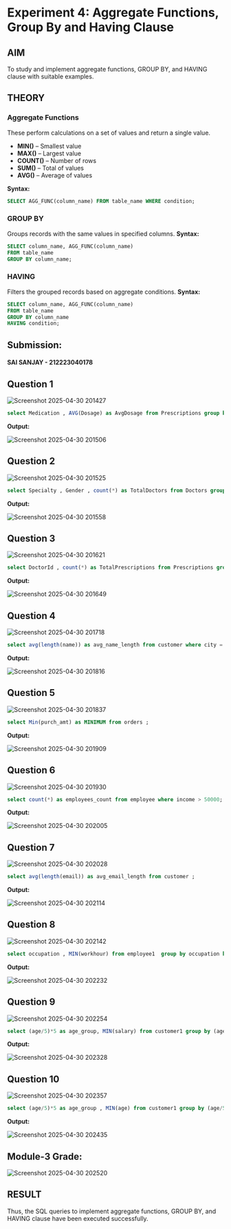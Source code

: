 # Experiment 4: Aggregate Functions, Group By and Having Clause

## AIM
To study and implement aggregate functions, GROUP BY, and HAVING clause with suitable examples.

## THEORY

### Aggregate Functions
These perform calculations on a set of values and return a single value.

- **MIN()** – Smallest value  
- **MAX()** – Largest value  
- **COUNT()** – Number of rows  
- **SUM()** – Total of values  
- **AVG()** – Average of values

**Syntax:**
```sql
SELECT AGG_FUNC(column_name) FROM table_name WHERE condition;
```
### GROUP BY
Groups records with the same values in specified columns.
**Syntax:**
```sql
SELECT column_name, AGG_FUNC(column_name)
FROM table_name
GROUP BY column_name;
```
### HAVING
Filters the grouped records based on aggregate conditions.
**Syntax:**
```sql
SELECT column_name, AGG_FUNC(column_name)
FROM table_name
GROUP BY column_name
HAVING condition;
```
## Submission:

#### SAI SANJAY - 212223040178

**Question 1**
--
![Screenshot 2025-04-30 201427](https://github.com/user-attachments/assets/63bb895f-f794-4489-9ba2-6609ce2893e1)

```sql
select Medication , AVG(Dosage) as AvgDosage from Prescriptions group by Medication;
```

**Output:**

![Screenshot 2025-04-30 201506](https://github.com/user-attachments/assets/3914beea-af6d-434e-abd5-39cba43e3852)

**Question 2**
---
![Screenshot 2025-04-30 201525](https://github.com/user-attachments/assets/b294f15f-d6dd-429c-bd85-c2c8ac6553cb)

```sql
select Specialty , Gender , count(*) as TotalDoctors from Doctors group by Specialty,Gender;
```

**Output:**

![Screenshot 2025-04-30 201558](https://github.com/user-attachments/assets/bc7ec63d-1aba-468d-b28c-41ab8ce985e3)

**Question 3**
---
![Screenshot 2025-04-30 201621](https://github.com/user-attachments/assets/626c8355-934b-4974-a981-7ff7f0e61160)

```sql
select DoctorId , count(*) as TotalPrescriptions from Prescriptions group by DoctorId;
```

**Output:**

![Screenshot 2025-04-30 201649](https://github.com/user-attachments/assets/522e7cd4-deab-45f5-9e75-dc9990792849)

**Question 4**
---
![Screenshot 2025-04-30 201718](https://github.com/user-attachments/assets/d5a9c13d-d941-4bbb-a202-14731ec27a09)

```sql
select avg(length(name)) as avg_name_length from customer where city = 'Chennai';
```

**Output:**

![Screenshot 2025-04-30 201816](https://github.com/user-attachments/assets/d13b4ade-23d6-4c0b-b58f-909068577885)

**Question 5**
---
![Screenshot 2025-04-30 201837](https://github.com/user-attachments/assets/8640c50c-7c5b-4aaf-9048-e0168ff7b532)

```sql
select Min(purch_amt) as MINIMUM from orders ;
```

**Output:**

![Screenshot 2025-04-30 201909](https://github.com/user-attachments/assets/b5d996d9-1793-42e4-b164-c1e84d67f16c)

**Question 6**
---
![Screenshot 2025-04-30 201930](https://github.com/user-attachments/assets/fcc13aca-4388-4b05-a517-9772a8b484e2)

```sql
select count(*) as employees_count from employee where income > 50000;
```

**Output:**

![Screenshot 2025-04-30 202005](https://github.com/user-attachments/assets/83df890c-b3a4-4150-9d49-3f9f8736767d)

**Question 7**
---
![Screenshot 2025-04-30 202028](https://github.com/user-attachments/assets/f8d7d772-b44d-4c36-a868-2cd93c595bd9)

```sql
select avg(length(email)) as avg_email_length from customer ;
```

**Output:**

![Screenshot 2025-04-30 202114](https://github.com/user-attachments/assets/5d84c227-3d80-464c-83d6-311ca6d08bde)

**Question 8**
---
![Screenshot 2025-04-30 202142](https://github.com/user-attachments/assets/9418b04e-335b-431c-b6b3-c3abd8720586)

```sql
select occupation , MIN(workhour) from employee1  group by occupation having MIN(workhour) > 8;
```

**Output:**

![Screenshot 2025-04-30 202232](https://github.com/user-attachments/assets/d1ff51a8-cccf-463b-b160-9b48da155e0e)

**Question 9**
---
![Screenshot 2025-04-30 202254](https://github.com/user-attachments/assets/75aac6c3-3b7f-4d62-bcc0-cfc532590357)

```sql
select (age/5)*5 as age_group, MIN(salary) from customer1 group by (age/5)*5 having MIN(salary) < 2000;
```

**Output:**

![Screenshot 2025-04-30 202328](https://github.com/user-attachments/assets/0372bbdd-e558-4eaa-8b5e-026b8bb759df)

**Question 10**
---
![Screenshot 2025-04-30 202357](https://github.com/user-attachments/assets/b5f870e6-5304-46b6-bb91-05f9cedcc95f)

```sql
select (age/5)*5 as age_group , MIN(age) from customer1 group by (age/5)*5 having MIN(age) <25;
```

**Output:**

![Screenshot 2025-04-30 202435](https://github.com/user-attachments/assets/8164754d-aed5-4a0c-bda7-5114cfff472b)

## Module-3 Grade:

![Screenshot 2025-04-30 202520](https://github.com/user-attachments/assets/fe0bb5f7-35ae-4297-b69d-9f51c28df6a9)

## RESULT
Thus, the SQL queries to implement aggregate functions, GROUP BY, and HAVING clause have been executed successfully.
